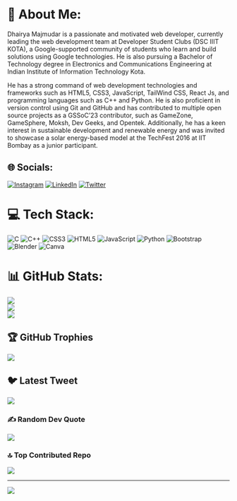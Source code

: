 # 💫 About Me:
Dhairya Majmudar is a passionate and motivated web developer, currently leading the web development team at Developer Student Clubs (DSC IIIT KOTA), a Google-supported community of students who learn and build solutions using Google technologies. He is also pursuing a Bachelor of Technology degree in Electronics and Communications Engineering at Indian Institute of Information Technology Kota.

He has a strong command of web development technologies and frameworks such as HTML5, CSS3, JavaScript, TailWind CSS, React Js, and programming languages such as C++ and Python. He is also proficient in version control using Git and GitHub and has contributed to multiple open source projects as a GSSoC’23 contributor, such as GameZone, GameSphere, Moksh, Dev Geeks, and Opentek. Additionally, he has a keen interest in sustainable development and renewable energy and was invited to showcase a solar energy-based model at the TechFest 2016 at IIT Bombay as a junior participant.


## 🌐 Socials:
[![Instagram](https://img.shields.io/badge/Instagram-%23E4405F.svg?logo=Instagram&logoColor=white)](https://instagram.com/https://www.instagram.com/itz_dhairya_707/?igshid=ZDdkNTZiNTM%3D) [![LinkedIn](https://img.shields.io/badge/LinkedIn-%230077B5.svg?logo=linkedin&logoColor=white)](https://linkedin.com/in/https://www.linkedin.com/in/dhairya-majmudar/) [![Twitter](https://img.shields.io/badge/Twitter-%231DA1F2.svg?logo=Twitter&logoColor=white)](https://twitter.com/https://twitter.com/majmudar777) 

# 💻 Tech Stack:
![C](https://img.shields.io/badge/c-%2300599C.svg?style=for-the-badge&logo=c&logoColor=white) ![C++](https://img.shields.io/badge/c++-%2300599C.svg?style=for-the-badge&logo=c%2B%2B&logoColor=white) ![CSS3](https://img.shields.io/badge/css3-%231572B6.svg?style=for-the-badge&logo=css3&logoColor=white) ![HTML5](https://img.shields.io/badge/html5-%23E34F26.svg?style=for-the-badge&logo=html5&logoColor=white) ![JavaScript](https://img.shields.io/badge/javascript-%23323330.svg?style=for-the-badge&logo=javascript&logoColor=%23F7DF1E) ![Python](https://img.shields.io/badge/python-3670A0?style=for-the-badge&logo=python&logoColor=ffdd54) ![Bootstrap](https://img.shields.io/badge/bootstrap-%23563D7C.svg?style=for-the-badge&logo=bootstrap&logoColor=white) ![Blender](https://img.shields.io/badge/blender-%23F5792A.svg?style=for-the-badge&logo=blender&logoColor=white) ![Canva](https://img.shields.io/badge/Canva-%2300C4CC.svg?style=for-the-badge&logo=Canva&logoColor=white)
# 📊 GitHub Stats:
![](https://github-readme-stats.vercel.app/api?username=DhairyaMajmudar&theme=default&hide_border=false&include_all_commits=true&count_private=true)<br/>
![](https://github-readme-streak-stats.herokuapp.com/?user=DhairyaMajmudar&theme=default&hide_border=false)<br/>
![](https://github-readme-stats.vercel.app/api/top-langs/?username=DhairyaMajmudar&theme=default&hide_border=false&include_all_commits=true&count_private=true&layout=compact)

## 🏆 GitHub Trophies
![](https://github-profile-trophy.vercel.app/?username=DhairyaMajmudar&theme=radical&no-frame=false&no-bg=true&margin-w=4)

## 🐦 Latest Tweet
[![](https://gtce.itsvg.in/api?username=https://twitter.com/majmudar777)](https://github.com/VishwaGauravIn/github-twitter-card-embed)

### ✍️ Random Dev Quote
![](https://quotes-github-readme.vercel.app/api?type=vetical&theme=light)

### 🔝 Top Contributed Repo
![](https://github-contributor-stats.vercel.app/api?username=DhairyaMajmudar&limit=5&theme=flat&combine_all_yearly_contributions=true)

---
[![](https://visitcount.itsvg.in/api?id=DhairyaMajmudar&icon=0&color=0)](https://visitcount.itsvg.in)

<!-- Proudly created with GPRM ( https://gprm.itsvg.in ) -->
